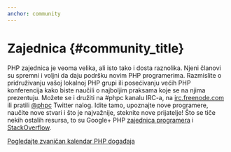 ```yaml
---
anchor: community
---
```


# Zajednica {#community_title}

PHP zajednica je veoma velika, ali isto tako i dosta raznolika. Njeni članovi su spremni i voljni da
daju podršku novim PHP programerima. Razmislite o pridruživanju vašoj lokalnoj PHP grupi ili posećivanju
većih PHP konferencija kako biste naučili o najboljim praksama koje se na njima prezentuju. Možete se i
družiti na #phpc kanalu IRC-a, na [irc.freenode.com][php-irc] ili pratili [@phpc][phpc-twitter]
Twitter nalog. Idite tamo, upoznajte nove programere, naučite nove stvari i što je najvažnije, steknite
nove prijatelje! Što se tiče nekih ostalih resursa, to su Google+ PHP [zajednica programera][php-programmers-gplus]
i [StackOverflow][php-so].

[Pogledajte zvaničan kalendar PHP događaja][php-calendar]


[php-irc]: http://webchat.freenode.net/?channels=phpc
[phpc-twitter]: https://twitter.com/phpc
[php-programmers-gplus]: https://plus.google.com/u/0/communities/104245651975268426012
[php-so]: http://stackoverflow.com/questions/tagged/php
[php-calendar]: http://php.net/cal.php

